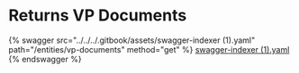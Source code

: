 # Returns VP Documents

{% swagger src="../../../.gitbook/assets/swagger-indexer (1).yaml" path="/entities/vp-documents" method="get" %}
[swagger-indexer (1).yaml](<../../../.gitbook/assets/swagger-indexer (1).yaml>)
{% endswagger %}
